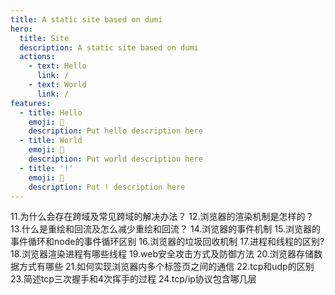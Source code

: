 ```yaml
---
title: A static site based on dumi
hero:
  title: Site
  description: A static site based on dumi
  actions:
    - text: Hello
      link: /
    - text: World
      link: /
features:
  - title: Hello
    emoji: 💎
    description: Put hello description here
  - title: World
    emoji: 🌈
    description: Put world description here
  - title: '!'
    emoji: 🚀
    description: Put ! description here
---
```


11.为什么会存在跨域及常见跨域的解决办法？
12.浏览器的渲染机制是怎样的？
13.什么是重绘和回流及怎么减少重绘和回流？
14.浏览器的事件机制
15.浏览器的事件循环和node的事件循环区别
16.浏览器的垃圾回收机制
17.进程和线程的区别?
18.浏览器渲染进程有哪些线程
19.web安全攻击方式及防御方法
20.浏览器存储数据方式有哪些
21.如何实现浏览器内多个标签页之间的通信
22.tcp和udp的区别
23.简述tcp三次握手和4次挥手的过程
24.tcp/ip协议包含哪几层